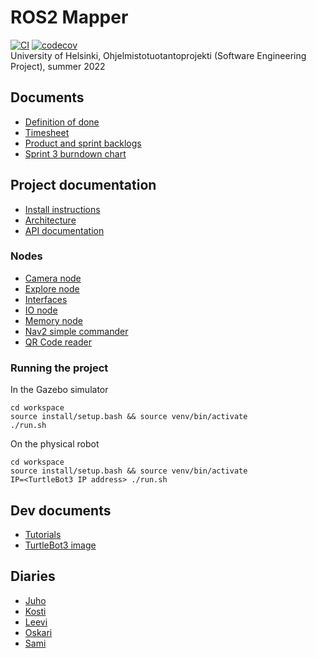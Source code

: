 # ROS2 Mapper

[![CI](https://github.com/Le36/ros2-mapper/actions/workflows/main.yml/badge.svg)](https://github.com/Le36/ros2-mapper/actions/workflows/main.yml)
[![codecov](https://codecov.io/gh/Le36/ros2-mapper/branch/main/graph/badge.svg?token=8TI9BF62Q4)](https://codecov.io/gh/Le36/ros2-mapper)  
University of Helsinki, Ohjelmistotuotantoprojekti (Software Engineering Project), summer 2022

## Documents

- [Definition of done](documentation/definition-of-done.md)
- [Timesheet](documentation/timesheet.md)
- [Product and sprint backlogs](https://github.com/Le36/ros2-mapper/projects)
- [Sprint 3 burndown chart](documentation/images/sprint3.png)

## Project documentation
- [Install instructions](documentation/installation.md)
- [Architecture](documentation/architecture.md)
- [API documentation](documentation/api-documentation.md)

### Nodes
- [Camera node](workspace/src/camera_node/)
- [Explore node](workspace/src/explore_node/)
- [Interfaces](workspace/src/interfaces/)
- [IO node](workspace/src/io_node/)
- [Memory node](workspace/src/memory_node/)
- [Nav2 simple commander](workspace/src/nav2_simple_commander/)
- [QR Code reader](workspace/src/qr_code_reader/)

### Running the project
In the Gazebo simulator
```
cd workspace
source install/setup.bash && source venv/bin/activate
./run.sh
```
On the physical robot
```
cd workspace
source install/setup.bash && source venv/bin/activate
IP=<TurtleBot3 IP address> ./run.sh
```

## Dev documents

- [Tutorials](documentation/tutorials.md)
- [TurtleBot3 image](https://drive.google.com/file/d/1JExsfCfhW8HvZbS-rrAKpXwOzQ3-d5AO/view?usp=sharing)

## Diaries

- [Juho](documentation/diaries/juho.md)
- [Kosti](documentation/diaries/kosti.md)
- [Leevi](documentation/diaries/leevi.md)
- [Oskari](documentation/diaries/oskari.md)
- [Sami](documentation/diaries/sami.md)
